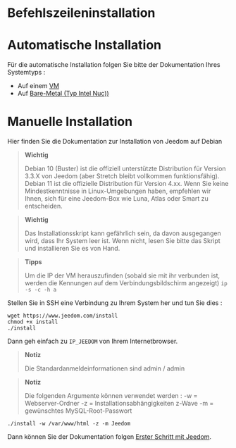 # Befehlszeileninstallation

# Automatische Installation

Für die automatische Installation folgen Sie bitte der Dokumentation Ihres Systemtyps : 

- Auf einem [VM](https://doc.jeedom.com/de_DE/installation/vm)
- Auf [Bare-Metal (Typ Intel Nuc))](https://doc.jeedom.com/de_DE/installation/baremetal)

# Manuelle Installation

Hier finden Sie die Dokumentation zur Installation von Jeedom auf Debian

> **Wichtig**
>
> Debian 10 (Buster) ist die offiziell unterstützte Distribution für Version 3.3.X von Jeedom (aber Stretch bleibt vollkommen funktionsfähig).  Debian 11 ist die offizielle Distribution für Version 4.xx. Wenn Sie keine Mindestkenntnisse in Linux-Umgebungen haben, empfehlen wir Ihnen, sich für eine Jeedom-Box wie Luna, Atlas oder Smart zu entscheiden.

> **Wichtig**
>
> Das Installationsskript kann gefährlich sein, da davon ausgegangen wird, dass Ihr System leer ist. Wenn nicht, lesen Sie bitte das Skript und installieren Sie es von Hand.

>**Tipps**
>
>Um die IP der VM herauszufinden (sobald sie mit ihr verbunden ist, werden die Kennungen auf dem Verbindungsbildschirm angezeigt) ``ip -s -c -h a``

Stellen Sie in SSH eine Verbindung zu Ihrem System her und tun Sie dies :

````
wget https://www.jeedom.com/install
chmod +x install
./install
````

Dann geh einfach zu ``IP_JEEDOM`` von Ihrem Internetbrowser.

> **Notiz**
>
> Die Standardanmeldeinformationen sind admin / admin

> **Notiz**
>
> Die folgenden Argumente können verwendet werden : -w = Webserver-Ordner -z = Installationsabhängigkeiten z-Wave -m = gewünschtes MySQL-Root-Passwort

````
./install -w /var/www/html -z -m Jeedom
````

Dann können Sie der Dokumentation folgen [Erster Schritt mit Jeedom](https://doc.jeedom.com/de_DE/premiers-pas/index).
